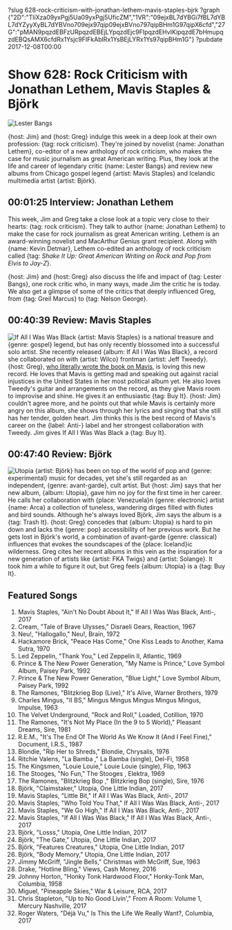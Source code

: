 ?slug 628-rock-criticism-with-jonathan-lethem-mavis-staples-bjrk
?graph {"2D":"TliXza09yxPgj5Ua09yxPgj5UficZM","1VR":"09ejxBL7dYBGi7fBL7dYBL7dYZyyXyBL7dYBVno709ejx97qip09ejxBVno797qipBHm1G97qipX6cfd","27G":"pMAN9pqzdEBFzURpqzdEBEjLYpqzdEjc9FIpqzdEHvIKipqzdE7bHmupqzdEBQsAMX6cfdRx1Ysjc9FIFkAblRx1YsBEjLYRx1Ys97qipBHm1G"}
?pubdate 2017-12-08T00:00

# Show 628: Rock Criticism with Jonathan Lethem, Mavis Staples & Björk
![Lester Bangs](https://static.soundopinions.org/images/2017/lesterbangs_web.jpg)

{host: Jim} and {host: Greg} indulge this week in a deep look at their own profession: {tag: rock criticism}. They're joined by novelist {name: Jonathan Lethem}, co-editor of a new anthology of rock criticism, who makes the case for music journalism as great American writing. Plus, they look at the life and career of legendary critic {name: Lester Bangs} and review new albums from Chicago gospel legend {artist: Mavis Staples} and Icelandic multimedia artist {artist: Björk}.


## 00:01:25 Interview: Jonathan Lethem
This week, Jim and Greg take a close look at a topic very close to their hearts: {tag: rock criticism}. They talk to author {name: Jonathan Lethem} to make the case for rock journalism as great American writing. Lethem is an award-winning novelist and MacArthur Genius grant recipient. Along with {name: Kevin Detmar}, Lethem co-edited an anthology of rock criticism called {tag: *Shake It Up: Great American Writing on Rock and Pop from Elvis to Jay-Z*}. 

{host: Jim} and {host: Greg} also discuss the life and impact of {tag: Lester Bangs}, one rock critic who, in many ways, made Jim the critic he is today. We also get a glimpse of some of the critics that deeply influenced Greg, from {tag: Greil Marcus} to {tag: Nelson George}.

## 00:40:39 Review: Mavis Staples
![If All I Was Was Black](https://static.soundopinions.org/assets/628/1VR0.jpg)
{artist: Mavis Staples} is a national treasure and {genre: gospel} legend, but has only recently blossomed into a successful solo artist. She recently released {album: If All I Was Was Black}, a record she collaborated on with {artist: Wilco} frontman {artist: Jeff Tweedy}. {host: Greg}, [who literally wrote the book on Mavis](https://www.amazon.com/Ill-Take-You-There-Freedoms/dp/1451647859), is loving this new record. He loves that Mavis is getting mad and speaking out against racial injustices in the United States in her most political album yet. He also loves Tweedy's guitar and arrangements on the record, as they give Mavis room to improvise and shine. He gives it an enthusiastic {tag: Buy It}. {host: Jim} couldn't agree more, and he points out that while Mavis is certainly more angry on this album, she shows through her lyrics and singing that she still has her tender, golden heart. Jim thinks this is the best record of Mavis's career on the {label: Anti-} label and her strongest collaboration with Tweedy. Jim gives If All I Was Was Black a {tag: Buy It}.

## 00:47:40 Review: Björk
![Utopia](https://static.soundopinions.org/assets/628/27G0.jpg)
{artist: Björk} has been on top of the world of pop and {genre: experimental} music for decades, yet she's still regarded as an independent, {genre: avant-garde}, cult artist. But {host: Jim} says that her new album, {album: Utopia}, gave him no joy for the first time in her career. He calls her collaboration with {place: Venezuela}n {genre: electronic} artist {name: Arca} a collection of tuneless, wandering dirges filled with flutes and bird sounds. Although he's always loved Björk, Jim says the album is a {tag: Trash It}. {host: Greg} concedes that {album: Utopia} is hard to pin down and lacks the {genre: pop} accessibility of her previous work. But he gets lost in Björk's world, a combination of avant-garde {genre: classical} influences that evokes the soundscapes of the {place: Iceland}ic wilderness. Greg cites her recent albums in this vein as the inspiration for a new generation of artists like {artist: FKA Twigs} and {artist: Solange}. It took him a while to figure it out, but Greg feels {album: Utopia} is a {tag: Buy It}.

## Featured Songs

1. Mavis Staples, "Ain't No Doubt About It," If All I Was Was Black, Anti-, 2017
1. Cream, "Tale of Brave Ulysses," Disraeli Gears, Reaction, 1967
1. Neu!, "Hallogallo," Neu!, Brain, 1972
1. Hackamore Brick, "Peace Has Come," One Kiss Leads to Another, Kama Sutra, 1970
1. Led Zeppelin, "Thank You," Led Zeppelin II, Atlantic, 1969
1. Prince & The New Power Generation, "My Name is Prince," Love Symbol Album, Paisey Park, 1992
1. Prince & The New Power Generation, "Blue Light," Love Symbol Album, Paisey Park, 1992
1. The Ramones, "Blitzkrieg Bop (Live)," It's Alive, Warner Brothers, 1979
1. Charles Mingus, "II BS," Mingus Mingus Mingus Mingus Mingus, Impulse, 1963
1. The Velvet Underground, "Rock and Roll," Loaded, Cotillion, 1970
1. The Ramones, "It's Not My Place (In the 9 to 5 World)," Pleasant Dreams, Sire, 1981
1. R.E.M., "It's The End Of The World As We Know It (And I Feel Fine)," Document, I.R.S., 1987
1. Blondie, "Rip Her to Shreds," Blondie, Chrysalis, 1976
1. Ritchie Valens, "La Bamba ," La Bamba (single), Del-Fi, 1958
1. The Kingsmen, "Louie Louie," Louie Louie (single), Flip, 1963
1. The Stooges, "No Fun," The Stooges , Elektra, 1969
1. The Ramones, "Blitzkrieg Bop ," Blitzkrieg Bop (single), Sire, 1976
1. Björk, "Claimstaker," Utopia, One Little Indian, 2017
1. Mavis Staples, "Little Bit," If All I Was Was Black, Anti-, 2017
1. Mavis Staples, "Who Told You That," If All I Was Was Black, Anti-, 2017
1. Mavis Staples, "We Go High," If All I Was Was Black, Anti-, 2017
1. Mavis Staples, "If All I Was Was Black," If All I Was Was Black, Anti-, 2017
1. Björk, "Losss," Utopia, One Little Indian, 2017
1. Björk, "The Gate," Utopia, One Little Indian, 2017
1. Björk, "Features Creatures," Utopia, One Little Indian, 2017
1. Björk, "Body Memory," Utopia, One Little Indian, 2017
1. Jimmy McGriff, "Jingle Bells," Christmas with McGriff, Sue, 1963
1. Drake, "Hotline Bling," Views, Cash Money, 2016
1. Johnny Horton, "Honky Tonk Hardwood Floor," Honky-Tonk Man, Columbia, 1958
1. Miguel, "Pineapple Skies," War & Leisure, RCA, 2017
1. Chris Stapleton, "Up to No Good Livin'," From A Room: Volume 1, Mercury Nashville, 2017
1. Roger Waters, "Déjà Vu," Is This the Life We Really Want?, Columbia, 2017
